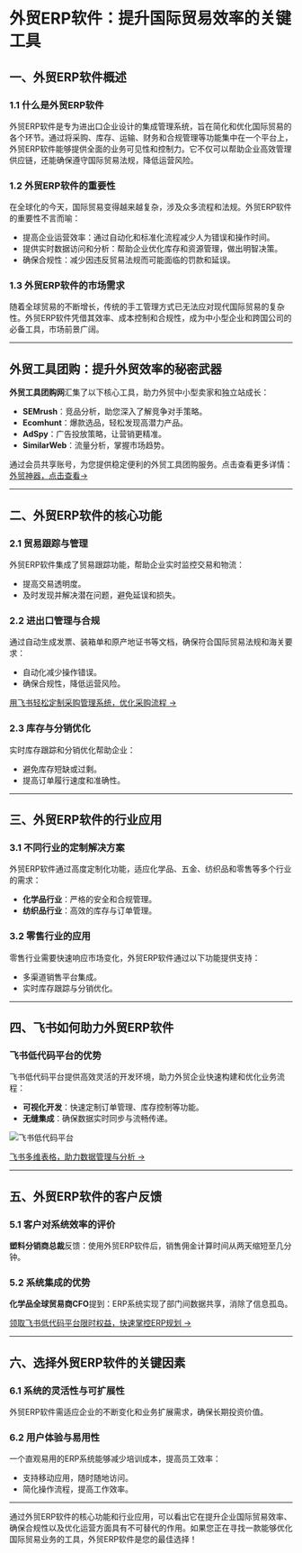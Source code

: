 # 外贸ERP软件：提升国际贸易效率的关键工具

## 一、外贸ERP软件概述

### 1.1 什么是外贸ERP软件

外贸ERP软件是专为进出口企业设计的集成管理系统，旨在简化和优化国际贸易的各个环节。通过将采购、库存、运输、财务和合规管理等功能集中在一个平台上，外贸ERP软件能够提供全面的业务可见性和控制力。它不仅可以帮助企业高效管理供应链，还能确保遵守国际贸易法规，降低运营风险。

### 1.2 外贸ERP软件的重要性

在全球化的今天，国际贸易变得越来越复杂，涉及众多流程和法规。外贸ERP软件的重要性不言而喻：

- 提高企业运营效率：通过自动化和标准化流程减少人为错误和操作时间。
- 提供实时数据访问和分析：帮助企业优化库存和资源管理，做出明智决策。
- 确保合规性：减少因违反贸易法规而可能面临的罚款和延误。

### 1.3 外贸ERP软件的市场需求

随着全球贸易的不断增长，传统的手工管理方式已无法应对现代国际贸易的复杂性。外贸ERP软件凭借其效率、成本控制和合规性，成为中小型企业和跨国公司的必备工具，市场前景广阔。

---

## **外贸工具团购：提升外贸效率的秘密武器**

**外贸工具团购网**汇集了以下核心工具，助力外贸中小型卖家和独立站成长：

- **SEMrush**：竞品分析，助您深入了解竞争对手策略。
- **Ecomhunt**：爆款选品，轻松发现高潜力产品。
- **AdSpy**：广告投放策略，让营销更精准。
- **SimilarWeb**：流量分析，掌握市场趋势。

通过会员共享账号，为您提供稳定便利的外贸工具团购服务。点击查看更多详情：[外贸神器，点击查看→](https://bit.ly/waimao518)

---

## 二、外贸ERP软件的核心功能

### 2.1 贸易跟踪与管理

外贸ERP软件集成了贸易跟踪功能，帮助企业实时监控交易和物流：

- 提高交易透明度。
- 及时发现并解决潜在问题，避免延误和损失。

### 2.2 进出口管理与合规

通过自动生成发票、装箱单和原产地证书等文档，确保符合国际贸易法规和海关要求：

- 自动化减少操作错误。
- 确保合规性，降低运营风险。

[用飞书轻松定制采购管理系统，优化采购流程 →](https://www.feishu.cn/landing/apaas_sku_bonus?utm_from=SEO_blog_%E5%A4%96%E8%B4%B8ERP%E8%BD%AF%E4%BB%B6)

### 2.3 库存与分销优化

实时库存跟踪和分销优化帮助企业：

- 避免库存短缺或过剩。
- 提高订单履行速度和准确性。

---

## 三、外贸ERP软件的行业应用

### 3.1 不同行业的定制解决方案

外贸ERP软件通过高度定制化功能，适应化学品、五金、纺织品和零售等多个行业的需求：

- **化学品行业**：严格的安全和合规管理。
- **纺织品行业**：高效的库存与订单管理。

### 3.2 零售行业的应用

零售行业需要快速响应市场变化，外贸ERP软件通过以下功能提供支持：

- 多渠道销售平台集成。
- 实时库存跟踪与分销优化。

---

## 四、飞书如何助力外贸ERP软件

### 飞书低代码平台的优势

飞书低代码平台提供高效灵活的开发环境，助力外贸企业快速构建和优化业务流程：

- **可视化开发**：快速定制订单管理、库存控制等功能。
- **无缝集成**：确保数据实时同步与流畅传递。

![飞书低代码平台](https://p1-hera.feishucdn.com/tos-cn-i-jbbdkfciu3/0538ba9ea1f9427a825d35842ef487fc.png~tplv-jbbdkfciu3-png:0:0.png)

[飞书多维表格，助力数据管理与分析 →](https://www.feishu.cn/landing/feishu_future_apaas)

---

## 五、外贸ERP软件的客户反馈

### 5.1 客户对系统效率的评价

**塑料分销商总裁**反馈：使用外贸ERP软件后，销售佣金计算时间从两天缩短至几分钟。

### 5.2 系统集成的优势

**化学品全球贸易商CFO**提到：ERP系统实现了部门间数据共享，消除了信息孤岛。

[领取飞书低代码平台限时权益，快速掌控ERP规划 →](https://www.feishu.cn/landing/apaas_sku_bonus)

---

## 六、选择外贸ERP软件的关键因素

### 6.1 系统的灵活性与可扩展性

外贸ERP软件需适应企业的不断变化和业务扩展需求，确保长期投资价值。

### 6.2 用户体验与易用性

一个直观易用的ERP系统能够减少培训成本，提高员工效率：

- 支持移动应用，随时随地访问。
- 简化操作流程，提高工作效率。

---

通过外贸ERP软件的核心功能和行业应用，可以看出它在提升企业国际贸易效率、确保合规性以及优化运营方面具有不可替代的作用。如果您正在寻找一款能够优化国际贸易业务的工具，外贸ERP软件是您的最佳选择！
